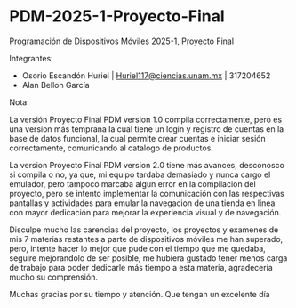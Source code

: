 # PDM-2025-1-Proyecto-Final
Programación de Dispositivos Móviles 2025-1, Proyecto Final

Integrantes:
- Osorio Escandón Huriel | Huriel117@ciencias.unam.mx | 317204652
- Alan Bellon García

Nota:

La versión Proyecto Final PDM version 1.0 compila correctamente, pero es una version más temprana la cual tiene un login y registro de cuentas
en la base de datos funcional, la cual permite crear cuentas e iniciar sesión correctamente, comunicando al catalogo de productos.

La version Proyecto Final PDM version 2.0 tiene más avances, desconosco si compila o no, ya que, mi equipo tardaba demasiado y nunca cargo el 
emulador, pero tampoco marcaba algun error en la compilacion del proyecto, pero se intento implementar la comunicación con las respectivas
pantallas y actividades para emular la navegacion de una tienda en linea con mayor dedicación para mejorar la experiencia visual y de navegación.

Disculpe mucho las carencias del proyecto, los proyectos y examenes de mis 7 materias restantes a parte de dispositivos móviles me han superado, pero, 
intente hacer lo mejor que pude con el tiempo que me quedaba, seguire mejorandolo de ser posible, me hubiera gustado tener menos carga de
trabajo para poder dedicarle más tiempo a esta materia, agradecería mucho su comprensión.

Muchas gracias por su tiempo y atención.
Que tengan un excelente día
